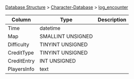 [Database Structure](Database-Structure) > [Character-Database](Character-Database) > [log_encounter](log_encounter)

Column | Type | Description
--- | --- | ---
Time | datetime | 
Map | SMALLINT UNSIGNED | 
Difficulty | TINYINT UNSIGNED | 
CreditType | TINYINT UNSIGNED | 
CreditEntry | INT UNSIGNED | 
PlayersInfo | text | 
